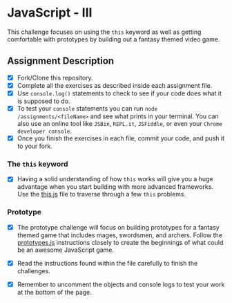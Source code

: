 # JavaScript - III
This challenge focuses on using the `this` keyword as well as getting comfortable with prototypes by building out a fantasy themed video game.   

## Assignment Description

* [x] Fork/Clone this repository.
* [x] Complete all the exercises as described inside each assignment file.
* [x] Use `console.log()` statements to check to see if your code does what it is supposed to do.
* [x] To test your `console` statements you can run `node /assignments/<fileName>` and see what prints in your terminal. You can also use an online tool like `JSBin`, `REPL.it`, `JSFiddle`, or even your `Chrome developer console`.
* [x] Once you finish the exercises in each file, commit your code, and push it to your fork. 

### The `this` keyword
* [x] Having a solid understanding of how `this` works will give you a huge advantage when you start building with more advanced frameworks. Use the [this.js](assignments/this.js) file to traverse through a few `this` problems.

### Prototype
* [x] The prototype challenge will focus on building prototypes for a fantasy themed game that includes mages, swordsmen, and archers.  Follow the [prototypes.js](assignments/this.js) instructions closely to create the beginnings of what could be an awesome JavaScript game.

* [x] Read the instructions found within the file carefully to finish the challenges. 
* [x] Remember to uncomment the objects and console logs to test your work at the bottom of the page.
